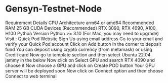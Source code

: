 # Gensyn-Testnet-Node
Requirement	Details
CPU Architecture	arm64 or amd64
Recommended RAM	25 GB
CUDA Devices (Recommended)	RTX 3090, RTX 4090, A100, H100
Python Version	Python >= 3.10 (For Mac, you may need to upgrade)
Visit : Quick Pod Website
Sign Up using email address
Go to your email and verify your Quick Pod account
Click on Add button in the corner to deposit fund
You can deposit using crypto currency (from metamask) or using Credit card
Now go to template section and then select Ubuntu 22.04 jammy in the below
Now click on Select GPU and search RTX 4090 and choose it
Now choose a GPU and click on Create POD button
Your GPU server will be deployed soon
Now click on Connect option and then choose Connect to web terminal
